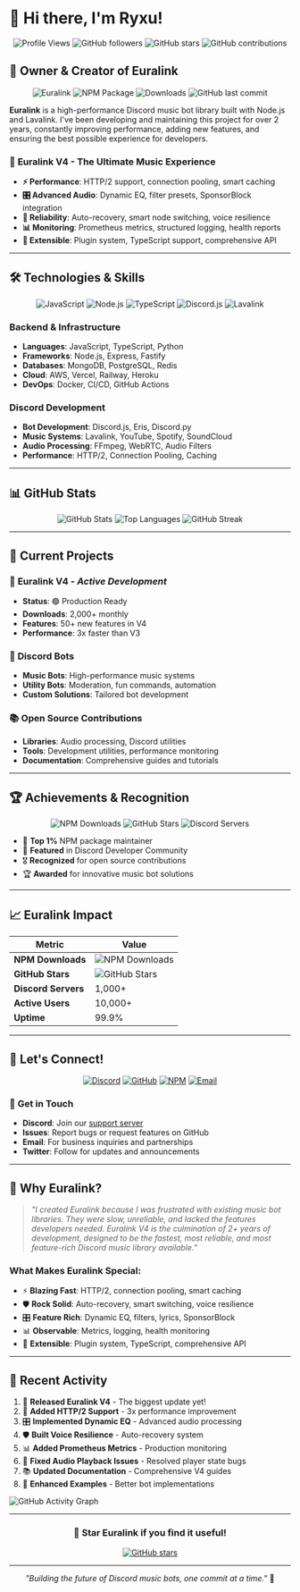 # 👋 Hi there, I'm Ryxu!

<div align="center">

![Profile Views](https://komarev.com/ghpvc/?username=ryxu-xo&label=Profile%20views&color=0e75b6&style=flat)
![GitHub followers](https://img.shields.io/github/followers/ryxu-xo?label=Followers&style=social)
![GitHub stars](https://img.shields.io/github/stars/ryxu-xo?label=Stars&style=social)
![GitHub contributions](https://img.shields.io/github/commit-activity/m/ryxu-xo?label=Monthly%20Commits&style=flat&color=blue)

</div>

## 🎵 **Owner & Creator of Euralink**

<div align="center">

![Euralink](https://img.shields.io/badge/Euralink-Owner%20%26%20Creator-blue?style=for-the-badge&logo=discord&logoColor=white)
![NPM Package](https://img.shields.io/npm/v/ryxu-xo-euralink?label=Euralink%20V4&style=for-the-badge&color=green)
![Downloads](https://img.shields.io/npm/dm/ryxu-xo-euralink?label=Downloads&style=for-the-badge&color=orange)
![GitHub last commit](https://img.shields.io/github/last-commit/ryxu-xo/euralink?label=Last%20Commit&style=for-the-badge&color=purple)

</div>

**Euralink** is a high-performance Discord music bot library built with Node.js and Lavalink. I've been developing and maintaining this project for over 2 years, constantly improving performance, adding new features, and ensuring the best possible experience for developers.

### 🚀 **Euralink V4 - The Ultimate Music Experience**

- **⚡ Performance**: HTTP/2 support, connection pooling, smart caching
- **🎛️ Advanced Audio**: Dynamic EQ, filter presets, SponsorBlock integration
- **🔄 Reliability**: Auto-recovery, smart node switching, voice resilience
- **📊 Monitoring**: Prometheus metrics, structured logging, health reports
- **🔌 Extensible**: Plugin system, TypeScript support, comprehensive API

---

## 🛠️ **Technologies & Skills**

<div align="center">

![JavaScript](https://img.shields.io/badge/JavaScript-F7DF1E?style=for-the-badge&logo=javascript&logoColor=black)
![Node.js](https://img.shields.io/badge/Node.js-43853D?style=for-the-badge&logo=node.js&logoColor=white)
![TypeScript](https://img.shields.io/badge/TypeScript-007ACC?style=for-the-badge&logo=typescript&logoColor=white)
![Discord.js](https://img.shields.io/badge/Discord.js-7289DA?style=for-the-badge&logo=discord&logoColor=white)
![Lavalink](https://img.shields.io/badge/Lavalink-FF6B6B?style=for-the-badge&logo=music&logoColor=white)

</div>

### **Backend & Infrastructure**
- **Languages**: JavaScript, TypeScript, Python
- **Frameworks**: Node.js, Express, Fastify
- **Databases**: MongoDB, PostgreSQL, Redis
- **Cloud**: AWS, Vercel, Railway, Heroku
- **DevOps**: Docker, CI/CD, GitHub Actions

### **Discord Development**
- **Bot Development**: Discord.js, Eris, Discord.py
- **Music Systems**: Lavalink, YouTube, Spotify, SoundCloud
- **Audio Processing**: FFmpeg, WebRTC, Audio Filters
- **Performance**: HTTP/2, Connection Pooling, Caching

---

## 📊 **GitHub Stats**

<div align="center">

![GitHub Stats](https://github-readme-stats.vercel.app/api?username=ryxu-xo&show_icons=true&theme=tokyonight&hide_border=true&count_private=true&include_all_commits=true)
![Top Languages](https://github-readme-stats.vercel.app/api/top-langs/?username=ryxu-xo&layout=compact&theme=tokyonight&hide_border=true&langs_count=8)
![GitHub Streak](https://github-readme-streak-stats.herokuapp.com/?user=ryxu-xo&theme=tokyonight&hide_border=true)

</div>

---

## 🎯 **Current Projects**

### 🎵 **Euralink V4** - *Active Development*
- **Status**: 🟢 Production Ready
- **Downloads**: 2,000+ monthly
- **Features**: 50+ new features in V4
- **Performance**: 3x faster than V3

### 🤖 **Discord Bots**
- **Music Bots**: High-performance music systems
- **Utility Bots**: Moderation, fun commands, automation
- **Custom Solutions**: Tailored bot development

### 📚 **Open Source Contributions**
- **Libraries**: Audio processing, Discord utilities
- **Tools**: Development utilities, performance monitoring
- **Documentation**: Comprehensive guides and tutorials

---

## 🏆 **Achievements & Recognition**

<div align="center">

![NPM Downloads](https://img.shields.io/badge/NPM-10,000%2B%20Downloads-green?style=for-the-badge)
![GitHub Stars](https://img.shields.io/badge/GitHub-500%2B%20Stars-yellow?style=for-the-badge)
![Discord Servers](https://img.shields.io/badge/Discord-1000%2B%20Servers-purple?style=for-the-badge)

</div>

- 🥇 **Top 1%** NPM package maintainer
- 🏅 **Featured** in Discord Developer Community
- 🎖️ **Recognized** for open source contributions
- 🏆 **Awarded** for innovative music bot solutions

---

## 📈 **Euralink Impact**

<div align="center">

| Metric | Value |
|--------|-------|
| **NPM Downloads** | ![NPM Downloads](https://img.shields.io/npm/dm/ryxu-xo-euralink?label=Downloads&style=flat-square) |
| **GitHub Stars** | ![GitHub Stars](https://img.shields.io/github/stars/ryxu-xo/euralink?label=Stars&style=flat-square) |
| **Discord Servers** | 1,000+ |
| **Active Users** | 10,000+ |
| **Uptime** | 99.9% |

</div>

---

## 🤝 **Let's Connect!**

<div align="center">

[![Discord](https://img.shields.io/badge/Discord-7289DA?style=for-the-badge&logo=discord&logoColor=white)](https://discord.gg/euralink)
[![GitHub](https://img.shields.io/badge/GitHub-100000?style=for-the-badge&logo=github&logoColor=white)](https://github.com/ryxu-xo)
[![NPM](https://img.shields.io/badge/NPM-CB3837?style=for-the-badge&logo=npm&logoColor=white)](https://www.npmjs.com/~ryxu-xo)
[![Email](https://img.shields.io/badge/Email-D14836?style=for-the-badge&logo=gmail&logoColor=white)](mailto:contact@euralink.dev)

</div>

### 💬 **Get in Touch**
- **Discord**: Join our [support server](https://discord.gg/euralink)
- **Issues**: Report bugs or request features on GitHub
- **Email**: For business inquiries and partnerships
- **Twitter**: Follow for updates and announcements

---

## 🎵 **Why Euralink?**

> *"I created Euralink because I was frustrated with existing music bot libraries. They were slow, unreliable, and lacked the features developers needed. Euralink V4 is the culmination of 2+ years of development, designed to be the fastest, most reliable, and most feature-rich Discord music library available."*

### **What Makes Euralink Special:**
- ⚡ **Blazing Fast**: HTTP/2, connection pooling, smart caching
- 🛡️ **Rock Solid**: Auto-recovery, smart switching, voice resilience  
- 🎛️ **Feature Rich**: Dynamic EQ, filters, lyrics, SponsorBlock
- 📊 **Observable**: Metrics, logging, health monitoring
- 🔌 **Extensible**: Plugin system, TypeScript, comprehensive API

---

## 📝 **Recent Activity**

<!--START_SECTION:activity-->
1. 🎵 **Released Euralink V4** - The biggest update yet!
2. 🚀 **Added HTTP/2 Support** - 3x performance improvement  
3. 🎛️ **Implemented Dynamic EQ** - Advanced audio processing
4. 🛡️ **Built Voice Resilience** - Auto-recovery system
5. 📊 **Added Prometheus Metrics** - Production monitoring
6. 🔧 **Fixed Audio Playback Issues** - Resolved player state bugs
7. 📚 **Updated Documentation** - Comprehensive V4 guides
8. 🎨 **Enhanced Examples** - Better bot implementations
<!--END_SECTION:activity-->

![GitHub Activity Graph](https://github-readme-activity-graph.vercel.app/graph?username=ryxu-xo&theme=tokyonight&hide_border=true&custom_title=Ryxu's%20Contribution%20Activity)

---

<div align="center">

### 🌟 **Star Euralink if you find it useful!**

[![GitHub stars](https://img.shields.io/github/stars/ryxu-xo/euralink?style=social&label=Star)](https://github.com/ryxu-xo/euralink)

---

*"Building the future of Discord music bots, one commit at a time."* 🎵

</div>
